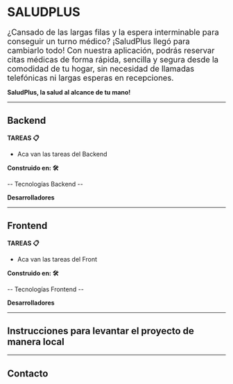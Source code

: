 # SALUDPLUS

<span style="font-size: 18px "> ¿Cansado de las largas filas y la espera interminable para conseguir un turno médico? ¡SaludPlus llegó para cambiarlo todo!
Con nuestra aplicación, podrás reservar citas médicas de forma rápida, sencilla y segura desde la comodidad de tu hogar, sin necesidad de llamadas telefónicas ni largas esperas en recepciones.
</span>

**SaludPlus, la salud al alcance de tu mano!**

<hr>

## Backend

**TAREAS 📋**

- Aca van las tareas del Backend

**Construido en: 🛠️**

-- Tecnologías Backend --

**Desarrolladores**

<hr>

## Frontend

**TAREAS 📋**

- Aca van las tareas del Front

**Construido en: 🛠️**

-- Tecnologías Frontend --

**Desarrolladores**

<hr>

## Instrucciones para levantar el proyecto de manera local

<hr>

## Contacto
